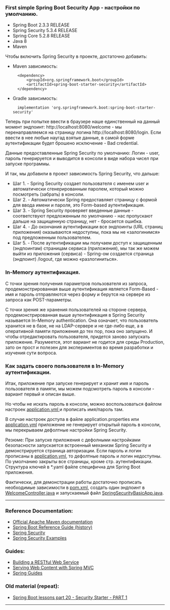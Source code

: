 ### First simple Spring Boot Security App - настройки по умолчанию.

- Spring Boot 2.3.3 RELEASE
- Spring Security 5.3.4 RELEASE
- Spring Core 5.2.8 RELEASE
- Java 8
- Maven

Чтобы включить Spring Security в проекте, достаточно добавить:
- Maven зависимость:
  
        <dependency>
            <groupId>org.springframework.boot</groupId>
            <artifactId>spring-boot-starter-security</artifactId>
        </dependency>

- Gradle зависимость:

        implementation 'org.springframework.boot:spring-boot-starter-security'

Теперь при попытке ввести в браузере наше единственный на данный момент эндпоинт: http://localhost:8080/welcome - 
мы перенаправляемся на страницу логина http://localhost:8080/login. Если ввести в нее любые наугад взятые данные, 
в самой форме аутентификации будет брошено исключение - Bad credential.

Данные предоставленные Spring Security по умолчанию: Логин - user, пароль генерируется и выводится в консоли в виде 
набора чисел при запуске программы.

И так, мы добавили в проект зависимость Spring Security, что дальше:

- Шаг 1. - Spring Security создает пользователя с именем user и автоматически сгенерированным паролем, который можно посмотреть (забрать) в консоли.
- Шаг 2. - Автоматически Spring предоставляет страницу с формой для ввода имени и пароля, это Form-based аутентификация.
- Шаг 3. - Spring Security проверяет введенные данные - соответствуют предложенным по умолчанию - нас пропускают дальше на защищенную страницу, нет - бросается ошибка.
- Шаг 4. - До окончания аутентификации все эндпоинты (URL страниц приложения) оказываются недоступны, пока мы не «залогинимся» под предложенным пользователем.
- Шаг 5. - После аутентификации мы получаем доступ к защищенным (эндпоинтам) страницам сервиса (приложения), мы так же можем выйти из приложения (сервиса) - Spring-ом создается страница (эндпоинт) /logout, где можно «разлогиниться».

### In-Memory аутентификация.

С точки зрения получения параметров пользователя из запроса, продемонстрированная выше аутентификация является Form-Based - 
имя и пароль отправляются через форму и берутся на сервере из запроса как POST-параметры.

С точки зрения же хранения пользователей на стороне сервера, продемонстрированная выше аутентификация в Spring Security 
называется In-Memory authentication. Она означает, что пользователь хранится не в базе, не на LDAP-сервере и не где-либо 
еще, а в оперативной памяти приложения до тех пор, пока оно запущено. И чтобы отредактировать пользователя, придется 
заново запускать приложение. Разумеется, этот вариант не годится для среды Production, зато он прост и полезен для 
экспериментов во время разработки и изучения сути вопроса.

### Как задать своего пользователя в In-Memory аутентификации.

Итак, приложение при запуске генерирует и хранит имя и пароль пользователя в памяти, мы можем подсмотреть пароль в 
консоли - вариант первый и описан выше.

Но чтобы не искать пароль в консоли, можно воспользоваться файлом настроек [application.yml ](https://github.com/JcoderPaul/SPRING_SECURITY-Short_Guide/blob/master/Security_part_1/src/main/resources/application.yml)и прописать имя/пароль там.

В случае настроек доступа в файле application.properties или [application.yml](https://github.com/JcoderPaul/SPRING_SECURITY-Short_Guide/blob/master/Security_part_1/src/main/resources/application.yml) приложение не генерирует открытый пароль в консоли,
мы перекрываем дефолтные настройки Spring Security.

Резюме: При запуске приложения с дефолными настройками безопасности запускается встроенный механизм Spring Security и 
демонстрируется страница авторизации. Если пароль и логин прописаны в [application.yml](https://github.com/JcoderPaul/SPRING_SECURITY-Short_Guide/blob/master/Security_part_1/src/main/resources/application.yml), то дефолтные пароль и логин недоступны. 
По умолчанию закрыты все страницы, кроме стр. аутентификации. Структура ключей в *.yaml файле специфична для Spring Boot 
приложения. 

Фактически, для демонстрации работы достаточно прописать необходимые зависимости в [pom.xml](https://github.com/JcoderPaul/SPRING_SECURITY-Short_Guide/blob/master/Security_part_1/pom.xml), создать один эндпоинт в 
[WelcomeController.java](https://github.com/JcoderPaul/SPRING_SECURITY-Short_Guide/blob/master/Security_part_1/src/main/java/me/oldboy/controller/WelcomeController.java) и запускаемый файл [SpringSecurityBasicApp.java](https://github.com/JcoderPaul/SPRING_SECURITY-Short_Guide/blob/master/Security_part_1/src/main/java/me/oldboy/SpringSecurityBasicApp.java).
________________________________________________________________________________________________________________________
### Reference Documentation:

* [Official Apache Maven documentation](https://maven.apache.org/guides/index.html)
* [Spring Boot Reference Guide (history)](https://docs.spring.io/spring-boot/docs/)
* [Spring Security](https://spring.io/projects/spring-security)
* [Spring Security Examples](https://spring.io/projects/spring-security#samples)

### Guides:

* [Building a RESTful Web Service](https://spring.io/guides/gs/rest-service/)
* [Serving Web Content with Spring MVC](https://spring.io/guides/gs/serving-web-content/)
* [Spring Guides](https://spring.io/guides)

### Old material (repeat):

* [Spring Boot lessons part 20 - Security Starter - PART 1](https://github.com/JcoderPaul/Spring_Framework_Lessons/tree/master/Spring_part_20)
________________________________________________________________________________________________________________________

